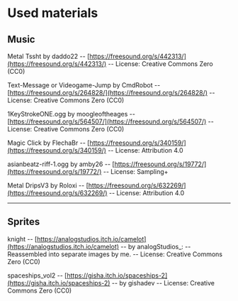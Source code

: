 # Used materials

## Music

Metal Tssht by daddo22 -- [https://freesound.org/s/442313/](https://freesound.org/s/442313/) -- License: Creative Commons Zero (CC0)

Text-Message or Videogame-Jump by CmdRobot -- [https://freesound.org/s/264828/](https://freesound.org/s/264828/) -- License: Creative Commons Zero (CC0)

1KeyStrokeONE.ogg by moogleoftheages -- [https://freesound.org/s/564507/](https://freesound.org/s/564507/) -- License: Creative Commons Zero (CC0)

Magic Click by FlechaBr -- [https://freesound.org/s/340159/](https://freesound.org/s/340159/) -- License: Attribution 4.0

asianbeatz-riff-1.ogg by amby26 -- [https://freesound.org/s/19772/](https://freesound.org/s/19772/) -- License: Sampling+

Metal DripsV3 by Roloxi -- [https://freesound.org/s/632269/](https://freesound.org/s/632269/) -- License: Attribution 4.0

---

## Sprites

knight -- [https://analogstudios.itch.io/camelot](https://analogstudios.itch.io/camelot) -- by analogStudios_: -- Reassembled into separate images by me. -- License: Creative Commons Zero (CC0)

spaceships_vol2 -- [https://gisha.itch.io/spaceships-2](https://gisha.itch.io/spaceships-2) -- by gishadev -- License: Creative Commons Zero (CC0)
